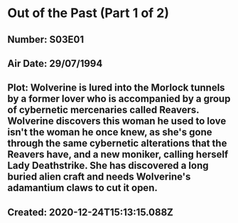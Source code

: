# Out of the Past (Part 1 of 2)
## Number: S03E01
## Air Date: 29/07/1994
## Plot: Wolverine is lured into the Morlock tunnels by a former lover who is accompanied by a group of cybernetic mercenaries called Reavers. Wolverine discovers this woman he used to love isn't the woman he once knew, as she's gone through the same cybernetic alterations that the Reavers have, and a new moniker, calling herself Lady Deathstrike. She has discovered a long buried alien craft and needs Wolverine's adamantium claws to cut it open.
## Created: 2020-12-24T15:13:15.088Z
